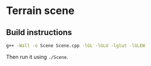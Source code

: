 # Terrain scene

## Build instructions

```bash
g++ -Wall -o Scene Scene.cpp -lGL -lGLU -lglut -lGLEW
```

Then run it using `./Scene`.
